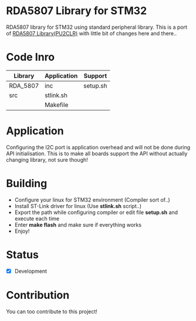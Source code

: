 # RDA5807 Library for STM32
RDA5807 library for STM32 using standard peripheral library. This is a port of [RDA5807 Library(PU2CLR)](https://github.com/pu2clr/RDA5807) with little bit of changes here and there..
# Code Inro
Library | Application | Support
------- | ----------- | -------
RDA_5807 | inc | setup.sh
 | src | stlink.sh
 |     | Makefile
# Application
Configuring the I2C port is application overhead and will not be done during API initialisation. This is to make all boards support the API without actually changing library, not sure though!
# Building
- Configure your linux for STM32 environment (Compiler sort of..)
- Install ST-Link driver for linux (Use **stlink.sh** script..)
- Export the path while configuring compiler or edit file **setup.sh** and execute each time
- Enter **make flash** and make sure if everything works
- Enjoy!
# Status
- [x] Development
# Contribution
You can too contribute to this project!

